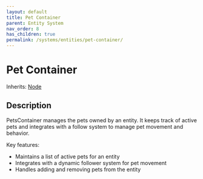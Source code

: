 ```yaml
---
layout: default
title: Pet Container
parent: Entity System
nav_order: 8
has_children: true
permalink: /systems/entities/pet-container/
---
```


# Pet Container

Inherits: [Node](https://docs.godotengine.org/en/stable/classes/class_node.html)

## Description
PetsContainer manages the pets owned by an entity. It keeps track of active pets
and integrates with a follow system to manage pet movement and behavior.

Key features:
- Maintains a list of active pets for an entity
- Integrates with a dynamic follower system for pet movement
- Handles adding and removing pets from the entity

